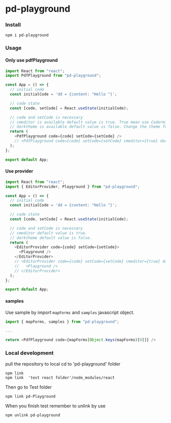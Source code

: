 # pd-playground

### Install

```
npm i pd-playground
```

### Usage

#### Only use pdfPlayground

```javascript
import React from "react";
import PdfPlayground from "pd-playground";

const App = () => {
  // initial code
  const initialCode = 'dd = {content: "Hello "}';

  // code state
  const [code, setCode] = React.useState(initialCode);

  // code and setCode is necessary
  // cmeditor is available default value is true. True mean use Codermirror.
  // darktheme is available default value is false. Change the theme for Codermirror.
  return (
    <PdfPlayground code={code} setCode={setCode} />
    // <PdfPlayground code={code} setCode={setCode} cmeditor={true} darktheme={false} />
  );
};

export default App;
```

#### Use provider

```javascript
import React from "react";
import { EditorProvider, Playground } from "pd-playground";

const App = () => {
  // initial code
  const initialCode = 'dd = {content: "Hello "}';

  // code state
  const [code, setCode] = React.useState(initialCode);

  // code and setCode is necessary
  // cmeditor default value is true.
  // darktheme default value is false.
  return (
    <EditorProvider code={code} setCode={setCode}>
      <Playground />
    </EditorProvider>
    // <EditorProvider code={code} setCode={setCode} cmeditor={true} darktheme={true}>
    //   <Playground />
    // </EditorProvider>
  );
};

export default App;
```

#### samples

Use sample by import `mapForms` and `samples` javascript object.

```javascript
import { mapForms, samples } from "pd-playground";

...

return <PdfPlayground code={mapForms[Object.keys(mapForms)[0]]} />

```

### Local development

pull the repository to local
cd to 'pd-playground' folder

```
npm link
npm link  'test react folder'/node_modules/react
```

Then go to Test folder

```
npm link pd-Playground
```

When you finish test remember to unlink by use

```
npm unlink pd-playground
```
